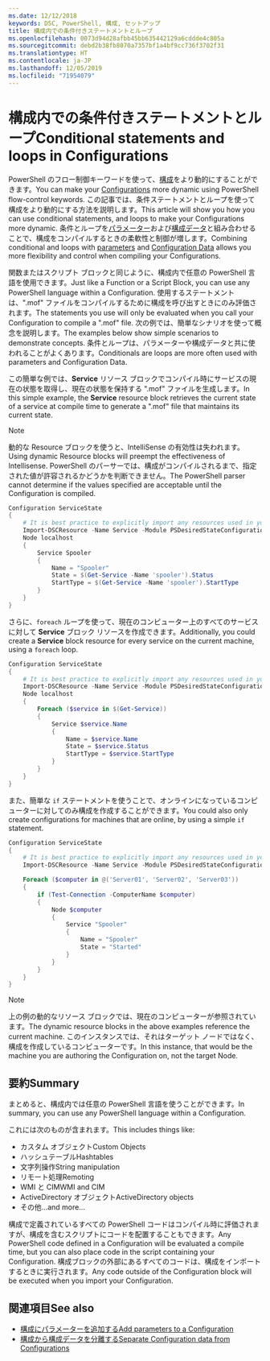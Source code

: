 ```yaml
---
ms.date: 12/12/2018
keywords: DSC, PowerShell, 構成, セットアップ
title: 構成内での条件付きステートメントとループ
ms.openlocfilehash: 0073d94d28afbb45bb635442129a6cddde4c805a
ms.sourcegitcommit: debd2b38fb8070a7357bf1a4bf9cc736f3702f31
ms.translationtype: HT
ms.contentlocale: ja-JP
ms.lasthandoff: 12/05/2019
ms.locfileid: "71954079"
---
```

# <a name="conditional-statements-and-loops-in-configurations"></a><span data-ttu-id="51b26-103">構成内での条件付きステートメントとループ</span><span class="sxs-lookup"><span data-stu-id="51b26-103">Conditional statements and loops in Configurations</span></span>

<span data-ttu-id="51b26-104">PowerShell のフロー制御キーワードを使って、[構成](configurations.md)をより動的にすることができます。</span><span class="sxs-lookup"><span data-stu-id="51b26-104">You can make your [Configurations](configurations.md) more dynamic using PowerShell flow-control keywords.</span></span> <span data-ttu-id="51b26-105">この記事では、条件ステートメントとループを使って構成をより動的にする方法を説明します。</span><span class="sxs-lookup"><span data-stu-id="51b26-105">This article will show you how you can use conditional statements, and loops to make your Configurations more dynamic.</span></span> <span data-ttu-id="51b26-106">条件とループを[パラメーター](add-parameters-to-a-configuration.md)および[構成データ](configData.md)と組み合わせることで、構成をコンパイルするときの柔軟性と制御が増します。</span><span class="sxs-lookup"><span data-stu-id="51b26-106">Combining conditional and loops with [parameters](add-parameters-to-a-configuration.md) and [Configuration Data](configData.md) allows you more flexibility and control when compiling your Configurations.</span></span>

<span data-ttu-id="51b26-107">関数またはスクリプト ブロックと同じように、構成内で任意の PowerShell 言語を使用できます。</span><span class="sxs-lookup"><span data-stu-id="51b26-107">Just like a Function or a Script Block, you can use any PowerShell language within a Configuration.</span></span> <span data-ttu-id="51b26-108">使用するステートメントは、".mof" ファイルをコンパイルするために構成を呼び出すときにのみ評価されます。</span><span class="sxs-lookup"><span data-stu-id="51b26-108">The statements you use will only be evaluated when you call your Configuration to compile a ".mof" file.</span></span> <span data-ttu-id="51b26-109">次の例では、簡単なシナリオを使って概念を説明します。</span><span class="sxs-lookup"><span data-stu-id="51b26-109">The examples below show simple scenarios to demonstrate concepts.</span></span> <span data-ttu-id="51b26-110">条件とループは、パラメーターや構成データと共に使われることがよくあります。</span><span class="sxs-lookup"><span data-stu-id="51b26-110">Conditionals are loops are more often used with parameters and Configuration Data.</span></span>

<span data-ttu-id="51b26-111">この簡単な例では、**Service** リソース ブロックでコンパイル時にサービスの現在の状態を取得し、現在の状態を保持する ".mof" ファイルを生成します。</span><span class="sxs-lookup"><span data-stu-id="51b26-111">In this simple example, the **Service** resource block retrieves the current state of a service at compile time to generate a ".mof" file that maintains its current state.</span></span>

> [!NOTE]
> <span data-ttu-id="51b26-112">動的な Resource ブロックを使うと、IntelliSense の有効性は失われます。</span><span class="sxs-lookup"><span data-stu-id="51b26-112">Using dynamic Resource blocks will preempt the effectiveness of Intellisense.</span></span> <span data-ttu-id="51b26-113">PowerShell のパーサーでは、構成がコンパイルされるまで、指定された値が許容されるかどうかを判断できません。</span><span class="sxs-lookup"><span data-stu-id="51b26-113">The PowerShell parser cannot determine if the values specified are acceptable until the Configuration is compiled.</span></span>

```powershell
Configuration ServiceState
{
    # It is best practice to explicitly import any resources used in your Configurations.
    Import-DSCResource -Name Service -Module PSDesiredStateConfiguration
    Node localhost
    {
        Service Spooler
        {
            Name = "Spooler"
            State = $(Get-Service -Name 'spooler').Status
            StartType = $(Get-Service -Name 'spooler').StartType
        }
    }
}
```

<span data-ttu-id="51b26-114">さらに、`foreach` ループを使って、現在のコンピューター上のすべてのサービスに対して **Service** ブロック リソースを作成できます。</span><span class="sxs-lookup"><span data-stu-id="51b26-114">Additionally, you could create a **Service** block resource for every service on the current machine, using a `foreach` loop.</span></span>

```powershell
Configuration ServiceState
{
    # It is best practice to explicitly import any resources used in your Configurations.
    Import-DSCResource -Name Service -Module PSDesiredStateConfiguration
    Node localhost
    {
        Foreach ($service in $(Get-Service))
        {
            Service $service.Name
            {
                Name = $service.Name
                State = $service.Status
                StartType = $service.StartType
            }
        }
    }
}
```

<span data-ttu-id="51b26-115">また、簡単な `if` ステートメントを使うことで、オンラインになっているコンピューターに対してのみ構成を作成することができます。</span><span class="sxs-lookup"><span data-stu-id="51b26-115">You could also only create configurations for machines that are online, by using a simple `if` statement.</span></span>

```powershell
Configuration ServiceState
{
    # It is best practice to explicitly import any resources used in your Configurations.
    Import-DSCResource -Name Service -Module PSDesiredStateConfiguration

    Foreach ($computer in @('Server01', 'Server02', 'Server03'))
    {
        if (Test-Connection -ComputerName $computer)
        {
            Node $computer
            {
                Service "Spooler"
                {
                    Name = "Spooler"
                    State = "Started"
                }
            }
        }
    }
}
```

> [!NOTE]
> <span data-ttu-id="51b26-116">上の例の動的なリソース ブロックでは、現在のコンピューターが参照されています。</span><span class="sxs-lookup"><span data-stu-id="51b26-116">The dynamic resource blocks in the above examples reference the current machine.</span></span> <span data-ttu-id="51b26-117">このインスタンスでは、それはターゲット ノードではなく、構成を作成しているコンピューターです。</span><span class="sxs-lookup"><span data-stu-id="51b26-117">In this instance, that would be the machine you are authoring the Configuration on, not the target Node.</span></span>

<!---
Mention Get-DSCConfigurationFromSystem
-->

## <a name="summary"></a><span data-ttu-id="51b26-118">要約</span><span class="sxs-lookup"><span data-stu-id="51b26-118">Summary</span></span>

<span data-ttu-id="51b26-119">まとめると、構成内では任意の PowerShell 言語を使うことができます。</span><span class="sxs-lookup"><span data-stu-id="51b26-119">In summary, you can use any PowerShell language within a Configuration.</span></span>

<span data-ttu-id="51b26-120">これには次のものが含まれます。</span><span class="sxs-lookup"><span data-stu-id="51b26-120">This includes things like:</span></span>

- <span data-ttu-id="51b26-121">カスタム オブジェクト</span><span class="sxs-lookup"><span data-stu-id="51b26-121">Custom Objects</span></span>
- <span data-ttu-id="51b26-122">ハッシュテーブル</span><span class="sxs-lookup"><span data-stu-id="51b26-122">Hashtables</span></span>
- <span data-ttu-id="51b26-123">文字列操作</span><span class="sxs-lookup"><span data-stu-id="51b26-123">String manipulation</span></span>
- <span data-ttu-id="51b26-124">リモート処理</span><span class="sxs-lookup"><span data-stu-id="51b26-124">Remoting</span></span>
- <span data-ttu-id="51b26-125">WMI と CIM</span><span class="sxs-lookup"><span data-stu-id="51b26-125">WMI and CIM</span></span>
- <span data-ttu-id="51b26-126">ActiveDirectory オブジェクト</span><span class="sxs-lookup"><span data-stu-id="51b26-126">ActiveDirectory objects</span></span>
- <span data-ttu-id="51b26-127">その他...</span><span class="sxs-lookup"><span data-stu-id="51b26-127">and more...</span></span>

<span data-ttu-id="51b26-128">構成で定義されているすべての PowerShell コードはコンパイル時に評価されますが、構成を含むスクリプトにコードを配置することもできます。</span><span class="sxs-lookup"><span data-stu-id="51b26-128">Any PowerShell code defined in a Configuration will be evaluated a compile time, but you can also place code in the script containing your Configuration.</span></span> <span data-ttu-id="51b26-129">構成ブロックの外部にあるすべてのコードは、構成をインポートするときに実行されます。</span><span class="sxs-lookup"><span data-stu-id="51b26-129">Any code outside of the Configuration block will be executed when you import your Configuration.</span></span>

## <a name="see-also"></a><span data-ttu-id="51b26-130">関連項目</span><span class="sxs-lookup"><span data-stu-id="51b26-130">See also</span></span>

- [<span data-ttu-id="51b26-131">構成にパラメーターを追加する</span><span class="sxs-lookup"><span data-stu-id="51b26-131">Add parameters to a Configuration</span></span>](add-parameters-to-a-configuration.md)
- [<span data-ttu-id="51b26-132">構成から構成データを分離する</span><span class="sxs-lookup"><span data-stu-id="51b26-132">Separate Configuration data from Configurations</span></span>](configData.md)
